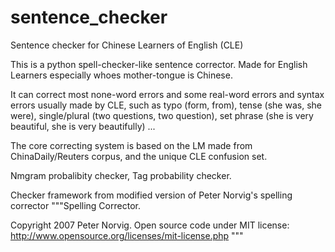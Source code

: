sentence_checker
================

Sentence checker for Chinese Learners of English (CLE)

This is a python spell-checker-like sentence corrector. 
Made for English Learners especially whoes mother-tongue is Chinese.

It can correct most none-word errors and some real-word errors and syntax errors usually made by CLE, 
such as typo (form, from), tense (she was, she were), single/plural (two questions, two question), 
set phrase (she is very beautiful, she is very beautifully) ...

The core correcting system is based on the LM made from ChinaDaily/Reuters corpus, and the unique CLE confusion set.

Nmgram probalibity checker, Tag probability checker.

Checker framework from modified version of Peter Norvig's spelling corrector
"""Spelling Corrector.

Copyright 2007 Peter Norvig. 
Open source code under MIT license: http://www.opensource.org/licenses/mit-license.php
"""